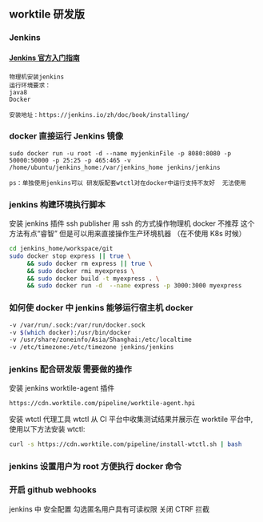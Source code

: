 ## worktile 研发版

### Jenkins

#### [Jenkins 官方入门指南](https://jenkins.io/zh/doc/pipeline/tour/getting-started/)

```
物理机安装jenkins
运行环境要求：
java8
Docker

安装地址：https://jenkins.io/zh/doc/book/installing/
```

### docker 直接运行 Jenkins 镜像

```
sudo docker run -u root -d --name myjenkinFile -p 8080:8080 -p 50000:50000 -p 25:25 -p 465:465 -v /home/ubuntu/jenkins_home:/var/jenkins_home jenkins/jenkins

ps：单独使用jenkins可以 研发版配套wtctl对在docker中运行支持不友好  无法使用
```

### jenkins 构建环境执行脚本

安装 jenkins 插件 ssh publisher
用 ssh 的方式操作物理机 docker 不推荐 这个方法有点“睿智”
但是可以用来直接操作生产环境机器 （在不使用 K8s 时候）

```bash
cd jenkins_home/workspace/git
sudo docker stop express || true \
     && sudo docker rm express || true \
     && sudo docker rmi myexpress \
     && sudo docker build -t myexpress . \
     && sudo docker run -d  --name express -p 3000:3000 myexpress
```

### 如何使 docker 中 jenkins 能够运行宿主机 docker

```bash
-v /var/run/.sock:/var/run/docker.sock
-v $(which docker):/usr/bin/docker
-v /usr/share/zoneinfo/Asia/Shanghai:/etc/localtime
-v /etc/timezone:/etc/timezone jenkins/jenkins
```

### jenkins 配合研发版 需要做的操作

安装 jenkins worktile-agent 插件

```
https://cdn.worktile.com/pipeline/worktile-agent.hpi
```

安装 wtctl
代理工具 wtctl 从 CI 平台中收集测试结果并展示在 worktile 平台中, 使用以下方法安装 wtctl:

```bash
curl -s https://cdn.worktile.com/pipeline/install-wtctl.sh | bash

```

### jenkins 设置用户为 root 方便执行 docker 命令

### 开启 github webhooks

jenkins 中 安全配置 勾选匿名用户具有可读权限 关闭 CTRF 拦截
